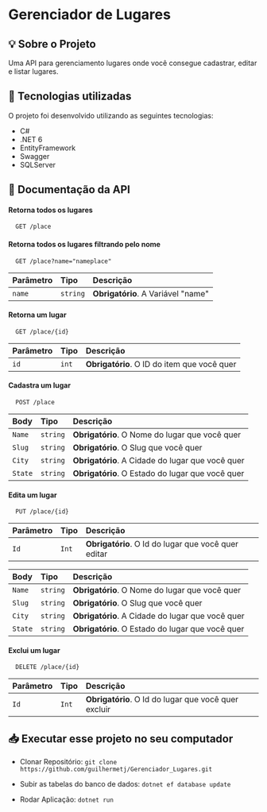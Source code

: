 
# Gerenciador de Lugares
## 💡 Sobre o Projeto

Uma API para gerenciamento lugares onde você consegue cadastrar, editar e listar lugares.

## 🚀 Tecnologias utilizadas

O projeto foi desenvolvido utilizando as seguintes tecnologias:

- C#
- .NET 6
- EntityFramework
- Swagger
- SQLServer

## 📑 Documentação da API

#### Retorna todos os lugares

```http
  GET /place
```
#### Retorna todos os lugares filtrando pelo nome

```http
  GET /place?name="nameplace"
```

| Parâmetro   | Tipo       | Descrição                                   |
| :---------- | :--------- | :------------------------------------------ |
| `name`      | `string` | **Obrigatório**. A Variável "name" |

#### Retorna um lugar

```http
  GET /place/{id}
```

| Parâmetro   | Tipo       | Descrição                                   |
| :---------- | :--------- | :------------------------------------------ |
| `id`      | `int` | **Obrigatório**. O ID do item que você quer |

#### Cadastra um lugar
```http
  POST /place
```

| Body   | Tipo       | Descrição                                   |
| :---------- | :--------- | :------------------------------------------ |
| `Name`      | `string` | **Obrigatório**. O Nome do lugar que você quer |
| `Slug`      | `string` | **Obrigatório**. O Slug que você quer |
| `City`      | `string` | **Obrigatório**. A Cidade do lugar que você quer |
| `State`      | `string` | **Obrigatório**. O Estado do lugar que você quer |

#### Edita um lugar
```http
  PUT /place/{id}
```

| Parâmetro   | Tipo       | Descrição                                   |
| :---------- | :--------- | :------------------------------------------ |
| `Id`      | `Int` | **Obrigatório**. O Id do lugar que você quer editar|

| Body   | Tipo       | Descrição                                   |
| :---------- | :--------- | :------------------------------------------ |
| `Name`      | `string` | **Obrigatório**. O Nome do lugar que você quer |
| `Slug`      | `string` | **Obrigatório**. O Slug que você quer |
| `City`      | `string` | **Obrigatório**. A Cidade do lugar que você quer |
| `State`      | `string` | **Obrigatório**. O Estado do lugar que você quer |

#### Exclui um lugar
```http
  DELETE /place/{id}
```

| Parâmetro   | Tipo       | Descrição                                   |
| :---------- | :--------- | :------------------------------------------ |
| `Id`      | `Int` | **Obrigatório**. O Id do lugar que você quer excluir|


## 📥 Executar esse projeto no seu computador

- Clonar Repositório: `git clone https://github.com/guilhermetj/Gerenciador_Lugares.git`

- Subir as tabelas do banco de dados: `dotnet ef database update`
- Rodar Aplicação: `dotnet run`
